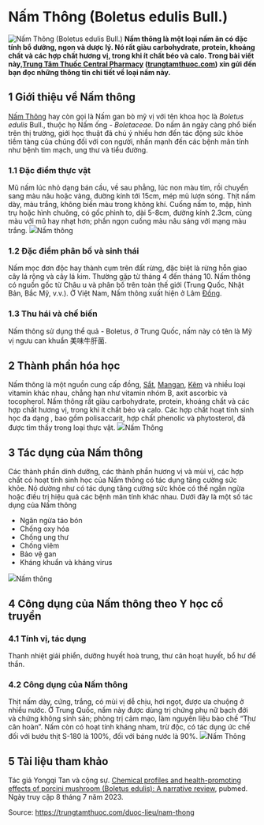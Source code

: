 # Nấm Thông (Boletus edulis Bull.)

![Nấm Thông \(Boletus edulis Bull.\) ](https://trungtamthuoc.com/images/others/nam-thong-5-2452.jpg)
**Nấm thông là một loại nấm ăn có đặc tính bổ dưỡng, ngon và dược lý. Nó rất giàu carbohydrate, protein, khoáng chất và các hợp chất hương vị, trong khi ít chất béo và calo. Trong bài viết này,[Trung Tâm Thuốc Central Pharmacy](https://trungtamthuoc.com/ "Trung Tâm Thuốc Central Pharmacy") ([trungtamthuoc.com](https://trungtamthuoc.com/ "trungtamthuoc.com")) xin gửi đến bạn đọc những thông tin chi tiết về loại nấm này.**
##  1 Giới thiệu về Nấm thông
[Nấm Thông](https://trungtamthuoc.com/hoat-chat/nam-thong "Nấm Thông") hay còn gọi là Nấm gan bò mỹ vị với tên khoa học là _Boletus edulis_ Bull., thuộc họ Nấm ống - _Boletaceae._
Do nấm ăn ngày càng phổ biến trên thị trường, giới học thuật đã chú ý nhiều hơn đến tác động sức khỏe tiềm tàng của chúng đối với con người, nhấn mạnh đến các bệnh mãn tính như bệnh tim mạch, ung thư và tiểu đường. 
### 1.1 Đặc điểm thực vật
Mũ nấm lúc nhỏ dạng bán cầu, về sau phẳng, lúc non màu tím, rồi chuyển sang màu nâu hoặc vàng, đường kính tới 15cm, mép mũ lượn sóng. Thịt nấm dày, màu trắng, không biến màu trong không khí.
Cuống nấm to, mập, hình trụ hoặc hình chuông, có gốc phình to, dài 5-8cm, đường kính 2.3cm, cùng màu với mũ hay nhạt hơn; phần ngọn cuống màu nâu sáng với mạng màu trắng. 
![](https://trungtamthuoc.com/images/item/nam-thong-1.jpg)Nấm thông
### 1.2 Đặc điểm phân bố và sinh thái
Nấm mọc đơn độc hay thành cụm trên đất rừng, đặc biệt là rừng hỗn giao cây lá rộng và cây lá kim. Thường gặp từ tháng 4 đến tháng 10.
Nấm thông có nguồn gốc từ Châu u và phân bố trên toàn thế giới (Trung Quốc, Nhật Bản, Bắc Mỹ, v.v.). Ở Việt Nam, Nấm thông xuất hiện ở Lâm [Đồng](https://trungtamthuoc.com/hoat-chat/dong "Đồng").
### 1.3 Thu hái và chế biến
Nấm thông sử dụng thể quả - Boletus, ở Trung Quốc, nấm này có tên là Mỹ vị ngưu can khuẩn 美味牛肝菌.
##  2 Thành phần hóa học
Nấm thông là một nguồn cung cấp đồng, [Sắt](https://trungtamthuoc.com/hoat-chat/sat "Sắt"), [Mangan](https://trungtamthuoc.com/hoat-chat/mangan "Mangan"), [Kẽm](https://trungtamthuoc.com/hoat-chat/kem "Kẽm") và nhiều loại vitamin khác nhau, chẳng hạn như vitamin nhóm B, axit ascorbic và tocopherol.
Nấm thông rất giàu carbohydrate, protein, khoáng chất và các hợp chất hương vị, trong khi ít chất béo và calo. Các hợp chất hoạt tính sinh học đa dạng , bao gồm polisaccarit, hợp chất phenolic và phytosterol, đã được tìm thấy trong loại thực vật.
![](https://trungtamthuoc.com/images/item/nam-thong-2.jpg)Nấm Thông
##  3 Tác dụng của Nấm thông
Các thành phần dinh dưỡng, các thành phần hương vị và mùi vị, các hợp chất có hoạt tính sinh học của Nấm thông có tác dụng tăng cường sức khỏe. Nó dường như có tác dụng tăng cường sức khỏe có thể ngăn ngừa hoặc điều trị hiệu quả các bệnh mãn tính khác nhau.
Dưới đây là một số tác dụng của Nấm thông
  * Ngăn ngừa táo bón
  * Chống oxy hóa
  * Chống ung thư
  * Chống viêm
  * Bảo vệ gan 
  * Kháng khuẩn và kháng virus


![](https://trungtamthuoc.com/images/item/nam-thong-3.jpg)Nấm thông
##  4 Công dụng của Nấm thông theo Y học cổ truyền
### 4.1 Tính vị, tác dụng
Thanh nhiệt giải phiển, dưỡng huyết hoà trung, thư cân hoạt huyết, bổ hư để thần.
### 4.2 Công dụng của Nấm thông 
Thịt nấm dày, cứng, trắng, có mùi vị dễ chịu, hơi ngọt, được ưa chuộng ở nhiều nước.
Ở Trung Quốc, nấm này được dùng trị chứng phụ nữ bạch đới và chứng không sinh sản; phòng trị cảm mạo, làm nguyên liệu bào chế “Thư cân hoàn”.
Nấm còn có hoạt tính kháng nham, trừ độc, có tác dụng ức chế đối với bướu thịt S-180 là 100%, đối với báng nước là 90%.
![](https://trungtamthuoc.com/images/item/nam-thong-4.jpg)Nấm Thông
##  5 Tài liệu tham khảo
Tác giả Yongqi Tan và cộng sự. [Chemical profiles and health-promoting effects of porcini mushroom (Boletus edulis): A narrative review](https://www.sciencedirect.com/science/article/abs/pii/S030881462201161X?via%3Dihub), pubmed. Ngày truy cập 8 tháng 7 năm 2023.


Source: https://trungtamthuoc.com/duoc-lieu/nam-thong